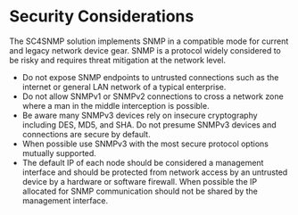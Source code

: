 
# Security Considerations

The SC4SNMP solution implements SNMP in a compatible mode for current and legacy network device gear.
SNMP is a protocol widely considered to be risky and requires threat mitigation at the network level.

* Do not expose SNMP endpoints to untrusted connections such as the internet or general LAN network of a typical enterprise.
* Do not allow SNMPv1 or SNMPv2 connections to cross a network zone where a man in the middle interception is possible.
* Be aware many SNMPv3 devices rely on insecure cryptography including DES, MD5, and SHA. Do not presume SNMPv3 devices and connections are secure by default.
* When possible use SNMPv3 with the most secure protocol options mutually supported.
* The default IP of each node should be considered a management interface and should be protected from network
access by an untrusted device by a hardware or software firewall. When possible the IP allocated for SNMP communication should not be shared by the management interface.
